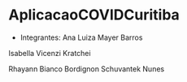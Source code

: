 # AplicacaoCOVIDCuritiba

* Integrantes:
Ana Luiza Mayer Barros

Isabella Vicenzi Kratchei

Rhayann Bianco Bordignon Schuvantek Nunes
